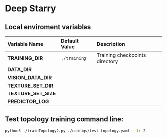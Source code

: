 
# Deep Starry

## Local enviroment variables

Variable Name								| Default Value			| Description
:--											| :--					| :--
**TRAINING_DIR**							| `./training`			| Training checkpoints directory
**DATA_DIR**								|						|
**VISION_DATA_DIR**							|						|
**TEXTURE_SET_DIR**							|						|
**TEXTURE_SET_SIZE**						|						|
**PREDICTOR_LOG**							|						|

## Test topology training command line:

```bash
python3 ./trainTopology2.py ./configs/test-topology.yaml --tr 2
```
